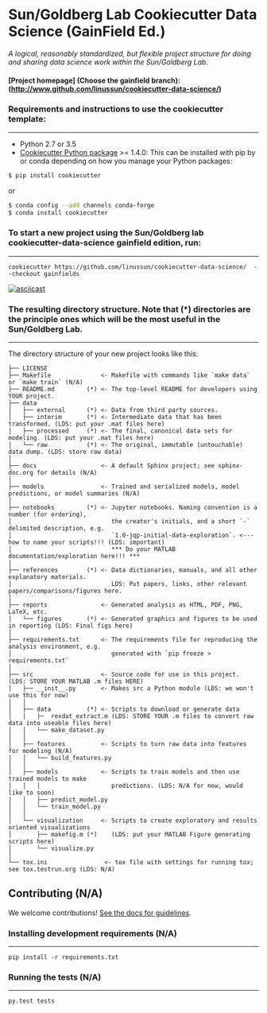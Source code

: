 # Sun/Goldberg Lab Cookiecutter Data Science (GainField Ed.) 

_A logical, reasonably standardized, but flexible project structure for doing and sharing data science work within the Sun/Goldberg Lab._


#### [Project homepage] (Choose the gainfield branch):(http://www.github.com/linussun/cookiecutter-data-science/)


### Requirements and instructions to use the cookiecutter template:
-----------
 - Python 2.7 or 3.5
 - [Cookiecutter Python package](http://cookiecutter.readthedocs.org/en/latest/installation.html) >= 1.4.0: This can be installed with pip by or conda depending on how you manage your Python packages:

``` bash
$ pip install cookiecutter
```

or

``` bash
$ conda config --add channels conda-forge
$ conda install cookiecutter
```


### To start a new project using the Sun/Goldberg lab cookiecutter-data-science gainfield edition, run:
------------

    cookiecutter https://github.com/linussun/cookiecutter-data-science/  --checkout gainfields

[![asciicast](https://asciinema.org/a/MxuoCEAcf5Q12LuGIhxHLaSmt.png)](https://asciinema.org/a/MxuoCEAcf5Q12LuGIhxHLaSmt)

### The resulting directory structure. Note that (*) directories are the principle ones which will be the most useful in the Sun/Goldberg Lab.

------------

The directory structure of your new project looks like this: 

```
├── LICENSE
├── Makefile              <- Makefile with commands like `make data` or `make train` (N/A)
├── README.md         (*) <- The top-level README for developers using YOUR project. 
├── data
│   ├── external      (*) <- Data from third party sources. 
│   ├── interim       (*) <- Intermediate data that has been transformed. (LDS: put your .mat files here)
│   ├── processed     (*) <- The final, canonical data sets for modeling. (LDS: put your .mat files here)
│   └── raw           (*) <- The original, immutable (untouchable) data dump. (LDS: store raw data)
│
├── docs                  <- A default Sphinx project; see sphinx-doc.org for details (N/A)
│
├── models                <- Trained and serialized models, model predictions, or model summaries (N/A)
│
├── notebooks         (*) <- Jupyter notebooks. Naming convention is a number (for ordering),
│                            the creator's initials, and a short `-` delimited description, e.g.
│                            `1.0-jqp-initial-data-exploration`. <--- how to name your scripts!!! (LDS: important)
│                            *** Do your MATLAB documentation/exploration here!!! ***
│
├── references        (*) <- Data dictionaries, manuals, and all other explanatory materials.
│                            LDS: Put papers, links, other relevant papers/comparisons/figures here.
│
├── reports               <- Generated analysis as HTML, PDF, PNG, LaTeX, etc.
│   └── figures       (*) <- Generated graphics and figures to be used in reporting (LDS: Final figs here)
│
├── requirements.txt      <- The requirements file for reproducing the analysis environment, e.g.
│                            generated with `pip freeze > requirements.txt`
│
├── src                   <- Source code for use in this project. (LDS: STORE YOUR MATLAB .m files HERE)
│   ├── __init__.py       <- Makes src a Python module (LDS: we won't use this for now)
│   │
│   ├── data          (*) <- Scripts to download or generate data
│   |   ├─  rexdat_extract.m (LDS: STORE YOUR .m files to convert raw data into useable files here)
│   │   └── make_dataset.py
│   │
│   ├── features          <- Scripts to turn raw data into features for modeling (N/A) 
│   │   └── build_features.py
│   │
│   ├── models            <- Scripts to train models and then use trained models to make
│   │   │                    predictions. (LDS: N/A for now, would like to soon)
│   │   ├── predict_model.py
│   │   └── train_model.py
│   │
│   └── visualization     <- Scripts to create exploratory and results oriented visualizations
│       ├── makefig.m (*)    (LDS: put your MATLAB Figure generating scripts here)
│       └── visualize.py
│
└── tox.ini                <- tox file with settings for running tox; see tox.testrun.org (LDS: N/A)
```

## Contributing (N/A)

We welcome contributions! [See the docs for guidelines](https://drivendata.github.io/cookiecutter-data-science/#contributing).

### Installing development requirements (N/A)
------------

    pip install -r requirements.txt

### Running the tests (N/A)
------------

    py.test tests
